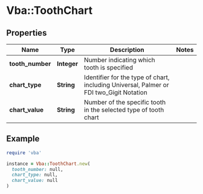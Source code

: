 # Vba::ToothChart

## Properties

| Name | Type | Description | Notes |
| ---- | ---- | ----------- | ----- |
| **tooth_number** | **Integer** | Number indicating which tooth is specified |  |
| **chart_type** | **String** | Identifier for the type of chart, including Universal, Palmer or FDI two_Gigit Notation |  |
| **chart_value** | **String** | Number of the specific tooth in the selected type of tooth chart |  |

## Example

```ruby
require 'vba'

instance = Vba::ToothChart.new(
  tooth_number: null,
  chart_type: null,
  chart_value: null
)
```


